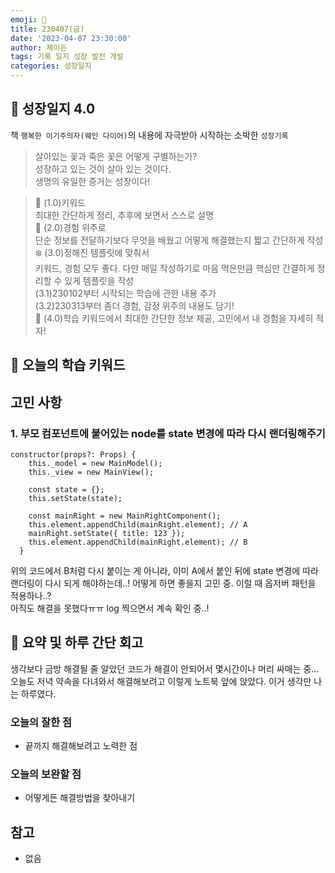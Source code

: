 ```yaml
---
emoji: 🌱
title: 230407(금)
date: '2023-04-07 23:30:00'
author: 제이든
tags: 기록 일지 성장 발전 개발
categories: 성장일지
---
```


## 🎄 성장일지 4.0

책 `행복한 이기주의자(웨인 다이어)`의 내용에 자극받아 시작하는 소박한 `성장기록`

> 살아있는 꽃과 죽은 꽃은 어떻게 구별하는가?<br/>
> 성장하고 있는 것이 살아 있는 것이다.<br/>
> 생명의 유일한 증거는 성장이다!

> 🌳 (1.0)키워드<br/>
> 최대한 간단하게 정리, 추후에 보면서 스스로 설명<br/>
> 🍉 (2.0)경험 위주로<br/>
> 단순 정보를 전달하기보다 무엇을 배웠고 어떻게 해결했는지 짧고 간단하게 작성<br/>
> ❄️ (3.0)정해진 템플릿에 맞춰서<br/>
> 키워드, 경험 모두 좋다. 다만 매일 작성하기로 마음 먹은만큼 핵심만 간결하게 정리할 수 있게 템플릿을 작성<br/>
> (3.1)230102부터 시작되는 학습에 관한 내용 추가<br/>
> (3.2)230313부터 좀더 경험, 감정 위주의 내용도 담기!<br/>
> 🌾 (4.0)학습 키워드에서 최대한 간단한 정보 제공, 고민에서 내 경험을 자세히 적자!<br/>

## 🔑 오늘의 학습 키워드

## 고민 사항

### 1. 부모 컴포넌트에 붙어있는 node를 state 변경에 따라 다시 랜더링해주기

```
constructor(props?: Props) {
    this._model = new MainModel();
    this._view = new MainView();

    const state = {};
    this.setState(state);

    const mainRight = new MainRightComponent();
    this.element.appendChild(mainRight.element); // A
    mainRight.setState({ title: 123 });
    this.element.appendChild(mainRight.element); // B
  }
```

위의 코드에서 B처럼 다시 붙이는 게 아니라, 이미 A에서 붙인 뒤에 state 변경에 따라 랜더링이 다시 되게 해야하는데..! 어떻게 하면 좋을지 고민 중. 이럴 때 옵저버 패턴을 적용하나..?<br/>
아직도 해결을 못했다ㅠㅠ log 찍으면서 계속 확인 중..!

## 📝 요약 및 하루 간단 회고

생각보다 금방 해결될 줄 알았던 코드가 해결이 안되어서 몇시간이나 머리 싸매는 중... 오늘도 저녁 약속을 다녀와서 해결해보려고 이렇게 노트북 앞에 앉았다.
이거 생각만 나는 하루였다.

### 오늘의 잘한 점

- 끝까지 해결해보려고 노력한 점

### 오늘의 보완할 점

- 어떻게든 해결방법을 찾아내기

## 참고

- 없음

```toc

```
